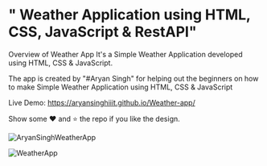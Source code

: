 # " Weather Application using HTML, CSS, JavaScript & RestAPI" 


Overview of Weather App
It's a Simple Weather Application developed using HTML, CSS & JavaScript.

The app is created by "#Aryan Singh" for helping out the beginners on how to make Simple Weather Application using HTML, CSS & JavaScript

Live Demo: https://aryansinghiiit.github.io/Weather-app/


Show some ❤️ and ⭐ the repo if you like the design.

![AryanSinghWeatherApp](https://user-images.githubusercontent.com/96579866/148675600-29e87672-87ac-46d4-8e7b-cfb395ce098a.png)

![WeatherApp](https://user-images.githubusercontent.com/96579866/148675671-614de50a-0d8b-417b-98a6-3f680eb4f5a5.png)
